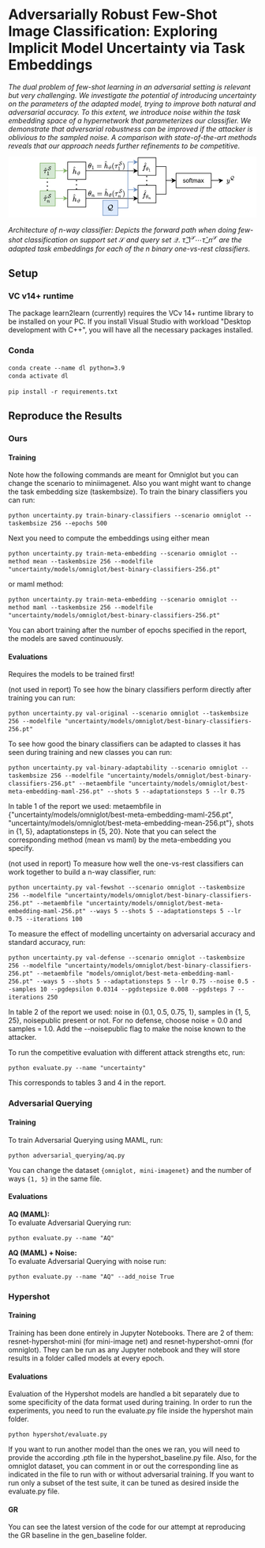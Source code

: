 # Adversarially Robust Few-Shot Image Classification: Exploring Implicit Model Uncertainty via Task Embeddings
*The dual problem of few-shot learning in an adversarial setting is relevant but very challenging. We investigate the potential of introducing uncertainty on the parameters of the adapted model, trying to improve both natural and adversarial accuracy. To this extent, we introduce noise within the task embedding space of a hypernetwork that parameterizes our classifier. We demonstrate that adversarial robustness can be improved if the attacker is oblivious to the sampled noise. A comparison with state-of-the-art methods reveals that our approach needs further refinements to be competitive.*

![Forward path](uncertainty/figures/fewshotforwardpath.svg)

*Architecture of n-way classifier: Depicts the forward path when doing few-shot classification on support set* $\mathcal{S}$ *and query set* $\mathcal{Q}$. $\hat{\tau}\_{1}^\mathcal{S} \cdots \hat{\tau}\_{n}^\mathcal{S}$ *are the adapted task embeddings for each of the n binary one-vs-rest classifiers.*

## Setup
### VC v14+ runtime
The package learn2learn (currently) requires the VCv 14+ runtime library to be installed on your PC. If you install Visual Studio with workload "Desktop development with C++", you will have all the necessary packages installed.

### Conda
```
conda create --name dl python=3.9
conda activate dl

pip install -r requirements.txt
```

## Reproduce the Results
### Ours
#### Training
Note how the following commands are meant for Omniglot but you can change the scenario to miniimagenet. Also you want might want to change the task embedding size (taskembsize).
To train the binary classifiers you can run:
```
python uncertainty.py train-binary-classifiers --scenario omniglot --taskembsize 256 --epochs 500
```
Next you need to compute the embeddings using either mean
```
python uncertainty.py train-meta-embedding --scenario omniglot --method mean --taskembsize 256 --modelfile "uncertainty/models/omniglot/best-binary-classifiers-256.pt"
```
or maml method:
```
python uncertainty.py train-meta-embedding --scenario omniglot --method maml --taskembsize 256 --modelfile "uncertainty/models/omniglot/best-binary-classifiers-256.pt"
```
You can abort training after the number of epochs specified in the report, the models are saved continuously.

#### Evaluations
Requires the models to be trained first!

(not used in report) To see how the binary classifiers perform directly after training you can run:
```
python uncertainty.py val-original --scenario omniglot --taskembsize 256 --modelfile "uncertainty/models/omniglot/best-binary-classifiers-256.pt"
```

To see how good the binary classifiers can be adapted to classes it has seen during training and new classes you can run:
```
python uncertainty.py val-binary-adaptability --scenario omniglot --taskembsize 256 --modelfile "uncertainty/models/omniglot/best-binary-classifiers-256.pt" --metaembfile "uncertainty/models/omniglot/best-meta-embedding-maml-256.pt" --shots 5 --adaptationsteps 5 --lr 0.75
```
In table 1 of the report we used: metaembfile in {"uncertainty/models/omniglot/best-meta-embedding-maml-256.pt", "uncertainty/models/omniglot/best-meta-embedding-mean-256.pt"}, shots in {1, 5}, adaptationsteps in {5, 20}.
Note that you can select the corresponding method (mean vs maml) by the meta-embedding you specify.

(not used in report) To measure how well the one-vs-rest classifiers can work together to build a n-way classifier, run:
```
python uncertainty.py val-fewshot --scenario omniglot --taskembsize 256 --modelfile "uncertainty/models/omniglot/best-binary-classifiers-256.pt" --metaembfile "uncertainty/models/omniglot/best-meta-embedding-maml-256.pt" --ways 5 --shots 5 --adaptationsteps 5 --lr 0.75 --iterations 100
```

To measure the effect of modelling uncertainty on adversarial accuracy and standard accuracy, run: 
```
python uncertainty.py val-defense --scenario omniglot --taskembsize 256 --modelfile "uncertainty/models/omniglot/best-binary-classifiers-256.pt" --metaembfile "models/omniglot/best-meta-embedding-maml-256.pt" --ways 5 --shots 5 --adaptationsteps 5 --lr 0.75 --noise 0.5 --samples 10 --pgdepsilon 0.0314 --pgdstepsize 0.008 --pgdsteps 7 --iterations 250
```
In table 2 of the report we used: noise in {0.1, 0.5, 0.75, 1}, samples in {1, 5, 25}, noisepublic present or not. For no defense, choose noise = 0.0 and samples = 1.0. 
Add the --noisepublic flag to make the noise known to the attacker.

To run the competitive evaluation with different attack strengths etc, run:
```
python evaluate.py --name "uncertainty"
```
This corresponds to tables 3 and 4 in the report.

### Adversarial Querying
#### Training
To train Adversarial Querying using MAML, run:
```
python adversarial_querying/aq.py
```
You can change the dataset `{omniglot, mini-imagenet}` and the number of ways `{1, 5}` in the same file.

#### Evaluations
**AQ (MAML):**  
To evaluate Adversarial Querying run:
```
python evaluate.py --name "AQ"
```

**AQ (MAML) + Noise:**  
To evaluate Adversarial Querying with noise run:
```
python evaluate.py --name "AQ" --add_noise True 
```

### Hypershot
#### Training
Training has been done entirely in Jupyter Notebooks. There are 2 of them:
resnet-hypershot-mini (for mini-image net) and resnet-hypershot-omni (for omniglot).
They can be run as any Jupyter notebook and they will store results in a folder called models at every epoch.

#### Evaluations
Evaluation of the Hypershot models are handled a bit separately due to some specificity of the data format used during training.
In order to run the experiments, you need to run the evaluate.py file inside the hypershot main folder. 
```
python hypershot/evaluate.py
```
If you want to run another model than the ones we ran, you will need to provide the according .pth file in the hypershot_baseline.py file. Also, for the omniglot dataset, you can comment in or out the corresponding line as indicated in the file to run with or without adversarial training. If you want to run only a subset of the test suite, it can be tuned as desired inside the evaluate.py file.


#### GR 

You can see the latest version of the code for our attempt at reproducing the GR baseline in the gen_baseline folder.

